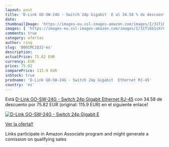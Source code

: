 ```yaml
---
layout: post
title: 'D-Link GO-SW-24G - Switch 24p Gigabit  E al 34.58 % de descuento'
date: 
thumbnailImage: 'https://images-eu.ssl-images-amazon.com/images/I/31TiEG1sXrL._SL200_.jpg'
images: [ 'https://images-eu.ssl-images-amazon.com/images/I/31TiEG1sXrL._SL200_.jpg' ]
comments: true
category: ofertas
author: ring
slug: 'B00IMC1QJ2-es'
description:
actualPrice: 75.82 EUR
currency: EUR
price: 75.82
comparePrice: 115.9 EUR
inStock: true
prodname: 'D-Link GO-SW-24G - Switch 24p Gigabit  Ethernet RJ-45'
country: 'es'
---
```


Está [D-Link GO-SW-24G - Switch 24p Gigabit  Ethernet RJ-45](https://www.amazon.es/dp/B00IMC1QJ2/?tag=tolees-21) con 34.58 de descuento por 75.82 EUR (original: 115.9 EUR) en el siguiente enlace!

[![D-Link GO-SW-24G - Switch 24p Gigabit  E](https://images-eu.ssl-images-amazon.com/images/I/31TiEG1sXrL._SL200_.jpg)](https://www.amazon.es/dp/B00IMC1QJ2/?tag=tolees-21)

[Ver la oferta!!](https://www.amazon.es/dp/B00IMC1QJ2/?tag=tolees-21)

Links participate in Amazon Associate program and might generate a comission on qualifying sales


